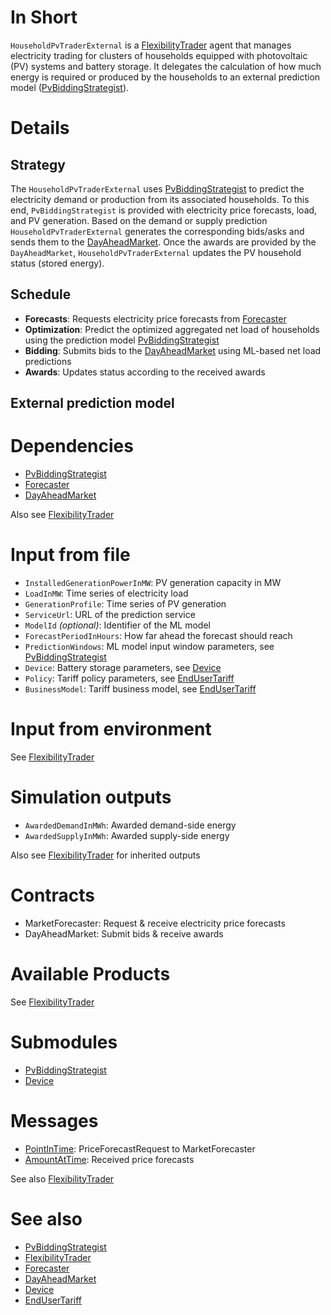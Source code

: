 # In Short

`HouseholdPvTraderExternal` is a [FlexibilityTrader](./FlexibilityTrader.md) agent that manages electricity trading for clusters of households equipped with photovoltaic (PV) systems and battery storage. 
It delegates the calculation of how much energy is required or produced by the households to an external prediction model ([PvBiddingStrategist](../Modules/PvBiddingStrategist.md)).

# Details

## Strategy

The `HouseholdPvTraderExternal` uses [PvBiddingStrategist](../Modules/PvBiddingStrategist.md) to predict the electricity demand or production from its associated households.
To this end, `PvBiddingStrategist` is provided with electricity price forecasts, load, and PV generation.
Based on the demand or supply prediction `HouseholdPvTraderExternal` generates the corresponding bids/asks and sends them to the [DayAheadMarket](./DayAheadMarket.md).
Once the awards are provided by the `DayAheadMarket`, `HouseholdPvTraderExternal` updates the PV household status (stored energy).

## Schedule

- **Forecasts**: Requests electricity price forecasts from [Forecaster](./MarketForecaster.md)
- **Optimization**: Predict the optimized aggregated net load of households using the prediction model [PvBiddingStrategist](../Modules/PvBiddingStrategist.md)
- **Bidding**: Submits bids to the [DayAheadMarket](./DayAheadMarket.md) using ML-based net load predictions
- **Awards**: Updates status according to the received awards

## External prediction model

# Dependencies

* [PvBiddingStrategist](../Modules/PvBiddingStrategist.md)
* [Forecaster](./MarketForecaster.md)
* [DayAheadMarket](./DayAheadMarket.md)

Also see [FlexibilityTrader](./FlexibilityTrader.md)

# Input from file

* `InstalledGenerationPowerInMW`: PV generation capacity in MW
* `LoadInMW`: Time series of electricity load
* `GenerationProfile`: Time series of PV generation
* `ServiceUrl`: URL of the prediction service
* `ModelId` *(optional)*: Identifier of the ML model
* `ForecastPeriodInHours`: How far ahead the forecast should reach
* `PredictionWindows`: ML model input window parameters, see [PvBiddingStrategist](../Modules/PvBiddingStrategist.md)
* `Device`: Battery storage parameters, see [Device](../Modules/Device.md)
* `Policy`: Tariff policy parameters, see [EndUserTariff](../Modules/EndUserTariff.md)
* `BusinessModel`: Tariff business model, see [EndUserTariff](../Modules/EndUserTariff.md)

# Input from environment

See [FlexibilityTrader](./FlexibilityTrader.md)

# Simulation outputs

* `AwardedDemandInMWh`: Awarded demand-side energy
* `AwardedSupplyInMWh`: Awarded supply-side energy

Also see [FlexibilityTrader](./FlexibilityTrader.md) for inherited outputs

# Contracts

* MarketForecaster: Request & receive electricity price forecasts
* DayAheadMarket: Submit bids & receive awards

# Available Products

See [FlexibilityTrader](./FlexibilityTrader.md)

# Submodules

* [PvBiddingStrategist](../Modules/PvBiddingStrategist.md)
* [Device](../Modules/Device.md)

# Messages

* [PointInTime](../Comms/PointInTime.md): PriceForecastRequest to MarketForecaster
* [AmountAtTime](../Comms/AmountAtTime.md): Received price forecasts

See also [FlexibilityTrader](./FlexibilityTrader.md)

# See also

* [PvBiddingStrategist](../Modules/PvBiddingStrategist.md)
* [FlexibilityTrader](./FlexibilityTrader.md)
* [Forecaster](./MarketForecaster.md)
* [DayAheadMarket](./DayAheadMarket.md)
* [Device](../Modules/Device.md)
* [EndUserTariff](../Modules/EndUserTariff.md)